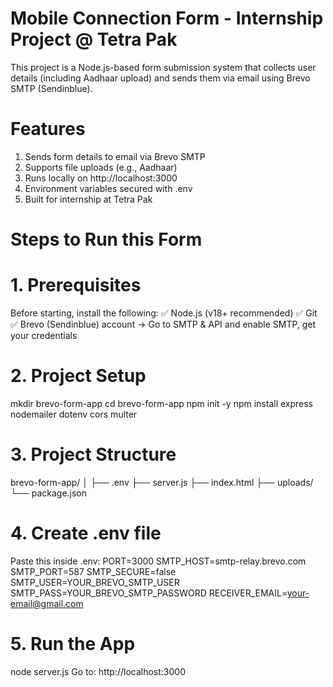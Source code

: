 # Mobile Connection Form - Internship Project @ Tetra Pak
This project is a Node.js-based form submission system that collects user details (including Aadhaar upload) and sends them via email using Brevo SMTP (Sendinblue).

# Features
1. Sends form details to email via Brevo SMTP
2. Supports file uploads (e.g., Aadhaar)
3. Runs locally on http://localhost:3000
4. Environment variables secured with .env
5. Built for internship at Tetra Pak

# Steps to Run this Form
# 1. Prerequisites
Before starting, install the following:
✅ Node.js (v18+ recommended)
✅ Git
✅ Brevo (Sendinblue) account → Go to SMTP & API and enable SMTP, get your credentials

# 2. Project Setup
mkdir brevo-form-app
cd brevo-form-app
npm init -y
npm install express nodemailer dotenv cors multer

# 3. Project Structure
brevo-form-app/
│
├── .env
├── server.js
├── index.html
├── uploads/
└── package.json


# 4. Create .env file
Paste this inside .env:
PORT=3000
SMTP_HOST=smtp-relay.brevo.com
SMTP_PORT=587
SMTP_SECURE=false
SMTP_USER=YOUR_BREVO_SMTP_USER
SMTP_PASS=YOUR_BREVO_SMTP_PASSWORD
RECEIVER_EMAIL=your-email@gmail.com

# 5. Run the App
node server.js
Go to: http://localhost:3000

